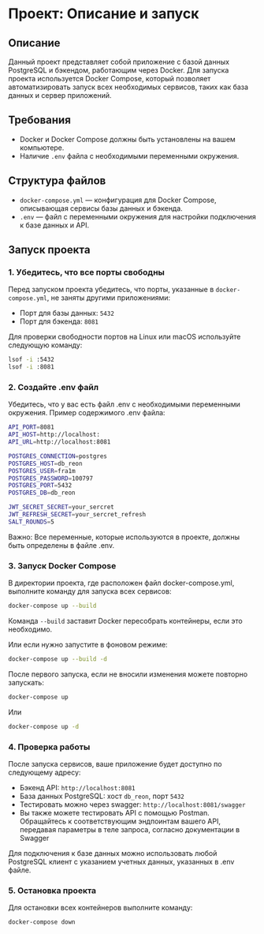 # Проект: Описание и запуск

## Описание

Данный проект представляет собой приложение с базой данных PostgreSQL и бэкендом, работающим через Docker. Для запуска проекта используется Docker Compose, который позволяет автоматизировать запуск всех необходимых сервисов, таких как база данных и сервер приложений.

## Требования

- Docker и Docker Compose должны быть установлены на вашем компьютере.
- Наличие `.env` файла с необходимыми переменными окружения.

## Структура файлов

- `docker-compose.yml` — конфигурация для Docker Compose, описывающая сервисы базы данных и бэкенда.
- `.env` — файл с переменными окружения для настройки подключения к базе данных и API.

## Запуск проекта

### 1. Убедитесь, что все порты свободны

Перед запуском проекта убедитесь, что порты, указанные в `docker-compose.yml`, не заняты другими приложениями:

- Порт для базы данных: `5432`
- Порт для бэкенда: `8081`

Для проверки свободности портов на Linux или macOS используйте следующую команду:

```bash
lsof -i :5432
lsof -i :8081
```

### 2. Создайте .env файл

Убедитесь, что у вас есть файл .env с необходимыми переменными окружения. Пример содержимого .env файла:

```bash
API_PORT=8081
API_HOST=http://localhost:
API_URL=http://localhost:8081

POSTGRES_CONNECTION=postgres
POSTGRES_HOST=db_reon
POSTGRES_USER=fra1m
POSTGRES_PASSWORD=100797
POSTGRES_PORT=5432
POSTGRES_DB=db_reon

JWT_SECRET_SECRET=your_sercret
JWT_REFRESH_SECRET=your_sercret_refresh
SALT_ROUNDS=5
```

Важно: Все переменные, которые используются в проекте, должны быть определены в файле .env.

### 3. Запуск Docker Compose

В директории проекта, где расположен файл docker-compose.yml, выполните команду для запуска всех сервисов:

```bash
docker-compose up --build
```

Команда `--build` заставит Docker пересобрать контейнеры, если это необходимо.

Или если нужно запустите в фоновом режиме:

```bash
docker-compose up --build -d
```

После первого запуска, если не вносили изменения можете повторно запускать:

```bash
docker-compose up
```

Или

```bash
docker-compose up -d
```

### 4. Проверка работы

После запуска сервисов, ваше приложение будет доступно по следующему адресу:

- Бэкенд API: `http://localhost:8081`
- База данных PostgreSQL: хост `db_reon`, порт `5432`
- Тестировать можно через swagger: `http://localhost:8081/swagger`
- Вы также можете тестировать API с помощью Postman. Обращайтесь к соответствующим эндпоинтам вашего API, передавая параметры в теле запроса, согласно документации в Swagger

Для подключения к базе данных можно использовать любой PostgreSQL клиент с указанием учетных данных, указанных в .env файле.

### 5. Остановка проекта

Для остановки всех контейнеров выполните команду:

```bash
docker-compose down
```
